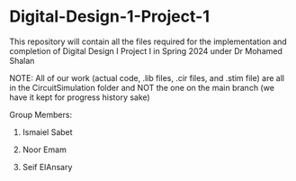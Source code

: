 # Digital-Design-1-Project-1
This repository will contain all the files required for the implementation and completion of Digital Design I Project I in Spring 2024 under Dr Mohamed Shalan

NOTE: All of our work (actual code, .lib files, .cir files, and .stim file) are all in the CircuitSimulation folder and NOT the one on the main branch (we have it kept for progress history sake)

Group Members:
  1) Ismaiel Sabet
  
  2) Noor Emam
  
  3) Seif ElAnsary
